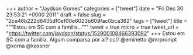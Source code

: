 
+++
author = "Jaydson Gomes"
categories = ["tweet"]
date = "Fri Dec 30 23:53:21 +0000 2011"
draft = false
slug = "2ce46b222d6435df0ef00e6023b609fac0bca382"
tags = ["tweet"]
title = """Estou em SC com a familia..."""
tweet = true
micro = true
tweet_url = "https://twitter.com/jaydson/status/152900108466393092"
+++
Estou em SC com a familia. Algum comparsa por ai? cc// @eminetto @mrprompt @xorna @kassner
